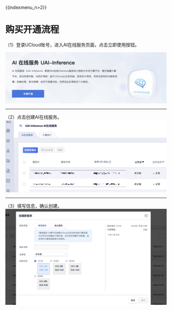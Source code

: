 {{indexmenu_n>2}}

# 购买开通流程

（1）登录UCloud账号，进入AI在线服务页面，点击立即使用按钮。

![](/images/price/infer购买1.jpg)

-----

（2）点击创建AI在线服务。  
![](/images/price/infer购买2.jpg)

-----

（3）填写信息，确认创建。  
![](/images/price/infer购买3.jpg)
